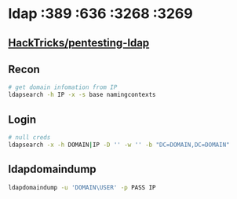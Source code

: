 # ldap :389 :636 :3268 :3269

## [HackTricks/pentesting-ldap](https://book.hacktricks.xyz/pentesting/pentesting-ldap)

## Recon

```bash
# get domain infomation from IP
ldapsearch -h IP -x -s base namingcontexts
```

## Login

```bash
# null creds
ldapsearch -x -h DOMAIN|IP -D '' -w '' -b "DC=DOMAIN,DC=DOMAIN"
```

## ldapdomaindump
```bash
ldapdomaindump -u 'DOMAIN\USER' -p PASS IP
```